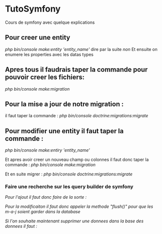 # TutoSymfony
Cours de symfony avec quelque explications

## Pour creer une entity 
*php bin/console make:entity 'entity_name'*
dire par la suite *non*
Et ensuite on enumere les properties avec les datas types

## Apres tous il faudrais taper la commande pour pouvoir creer les fichiers:
*php bin/console make:migration*

## Pour la mise a jour de notre migration : 
il faut taper la commande : 
*php bin/console doctrine:migrations:migrate*


## Pour modifier une entity il faut taper la commande : 
*php bin/console make:entiry 'entity_name'*

Et apres avoir creer un nouveau champ ou colonnes il faut donc taper la commande :
*php bin/console make:migration*

Et en suite migrer : *php bin/console doctrine:migrations:migrate*

### Faire une recherche sur les query builder de symfony

<!-- Pour la modification, l'ajout la suppressio d'une donnees dans la table il faut utiliser le entity manager interface dans le controlleur de l'entite et a la fin de chaque methode a savoir  -->

*Pour l'ajout il faut donc faire de la sorte :*
 <!-- Creation d'une nouvelle donnees (recipe)
 $recipe = new Recipe();
 $recipe->setTitle('Barbe à papa')
 ->setSlug('barbe-a-papa')
 ->setContent('Mettez du sucre')
 ->setDuration(15)
 ->setCreatedAt(new \DateTimeImmutable())
 ->setUpdatedAt(new \DateTimeImmutable());
 $em->persist($recipe);
 $em->flush(); -->

*Pour la modificaiton il faut donc appeler la methode "flush()" pour que les m-a-j soient garder dans la database*
<!-- $recipes[0]->setTitle("Mousse au Chocolat");
$em->flush(); -->

*Si l'on souhaite maintenant supprimer une donnees dans la base des donnees il faut :*
<!-- $em->remove($recipes[0]);
$em->flush(); -->

